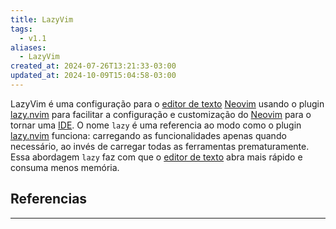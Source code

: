 ```yaml
---
title: LazyVim
tags:
  - v1.1
aliases:
  - LazyVim
created_at: 2024-07-26T13:21:33-03:00
updated_at: 2024-10-09T15:04:58-03:00
---
```


LazyVim é uma configuração para o [editor de texto](../../../../atomos/2024/07/08/Editor_de_texto.md) [Neovim](../../../../entrada/2024/07/08/Neovim.md) usando o plugin [lazy.nvim](../../../../entrada/2024/07/08/lazy_nvim.md) para facilitar a configuração e customização do [Neovim](../../../../entrada/2024/07/08/Neovim.md) para o tornar uma [IDE](../../../../atomos/2024/07/08/Integrated_Development_Environment.md). O nome `lazy` é uma referencia ao modo como o plugin [lazy.nvim](../../../../entrada/2024/07/08/lazy_nvim.md) funciona: carregando as funcionalidades apenas quando necessário, ao invés de carregar todas as ferramentas prematuramente. Essa abordagem `lazy` faz com que o [editor de texto](../../../../atomos/2024/07/08/Editor_de_texto.md) abra mais rápido e consuma menos memória.

## Referencias
---
[^1]: [Site oficial](https://www.lazyvim.org/)